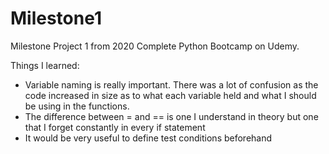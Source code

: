 # Milestone1

Milestone Project 1 from 2020 Complete Python Bootcamp on Udemy.

Things I learned:
- Variable naming is really important. There was a lot of confusion as the code increased in size as to what each variable held and what I should be using in the functions.
- The difference between = and == is one I understand in theory but one that I forget constantly in every if statement
- It would be very useful to define test conditions beforehand

